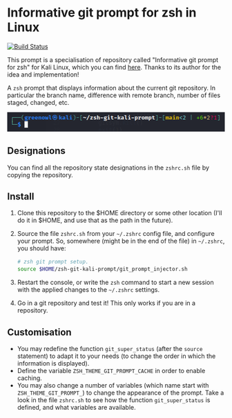 # Informative git prompt for zsh in Linux

[![Build Status](https://travis-ci.org/olivierverdier/zsh-git-prompt.svg)](https://travis-ci.org/olivierverdier/zsh-git-prompt)

This prompt is a specialisation of repository called "Informative git prompt for zsh" for Kali Linux, which you can find [here](https://github.com/olivierverdier/zsh-git-prompt). Thanks to its author for the idea and implementation!

A `zsh` prompt that displays information about the current git repository. In particular the branch name, difference with remote branch, number of files staged, changed, etc.

<img src="https://raw.githubusercontent.com/Green0wl/zsh-git-kali-prompt/main/screenshot.png" width="auto"/>

## Designations
You can find all the repository state designations in the `zshrc.sh` file by copying the repository.

## Install

1.  Clone this repository to the $HOME directory or some other location (I'll do it in $HOME, and use that as the path in the future).
2.  Source the file `zshrc.sh` from your `~/.zshrc` config file, and
    configure your prompt. So, somewhere (might be in the end of the file) in `~/.zshrc`, you should have:

    ```sh
    # zsh git prompt setup.
    source $HOME/zsh-git-kali-prompt/git_prompt_injector.sh
    ```
3.  Restart the console, or write the `zsh` command to start a new session with the applied changes to the `~/.zshrc` settings. 
4.  Go in a git repository and test it! This only works if you are in a repository.

## Customisation

- You may redefine the function `git_super_status` (after the `source` statement) to adapt it to your needs (to change the order in which the information is displayed).
- Define the variable `ZSH_THEME_GIT_PROMPT_CACHE` in order to enable caching.
- You may also change a number of variables (which name start with `ZSH_THEME_GIT_PROMPT_`) to change the appearance of the prompt.  Take a look in the file `zshrc.sh` to see how the function `git_super_status` is defined, and what variables are available.
